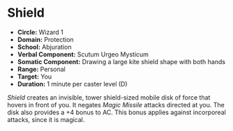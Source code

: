 # Shield

- **Circle:** Wizard 1
- **Domain:** Protection
- **School:** Abjuration
- **Verbal Component:** Scutum Urgeo Mysticum
- **Somatic Component:** Drawing a large kite shield shape with both hands
- **Range:** Personal
- **Target:** You
- **Duration:** 1 minute per caster level (D)

*Shield* creates an invisible, tower shield-sized mobile disk of force that hovers in front of you. It negates *Magic Missile* attacks directed at you. The disk also provides a +4 bonus to AC. This bonus applies against incorporeal attacks, since it is magical.
